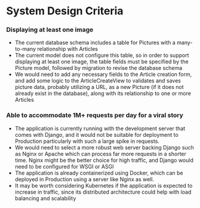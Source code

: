 # System Design Criteria

### Displaying at least one image
- The current database schema includes a table for Pictures with a many-to-many relationship with Articles
- The current model does not configure this table, so in order to support displaying at least one image,
the table fields must be specified by the Picture model, followed by migration to revise the database schema
- We would need to add any necessary fields to the Article creation form, and add some logic to the ArticleCreateView to validates and saves picture data, probably utilizing a URL, as a new Picture (if it does not already exist in the database), along with its relationship to one or more Articles 

### Able to accommodate 1M+ requests per day for a viral story
- The application is currently running with the development server that comes with Django, and it would not be suitable for deployment to Production particularly with such a large spike in requests.
- We would need to select a more robust web server backing Django such as Nginx or Apache which can process far more requests in a shorter time. Nginx might be the better choice for high traffic, and Django would need to be configured for WSGI or ASGI
- The application is already containerized using Docker, which can be deployed in Production using a server like Nginx as well. 
- It may be worth considering Kubernetes if the application is expected to increase in traffic, since its distributed architecture could help with load balancing and scalability
